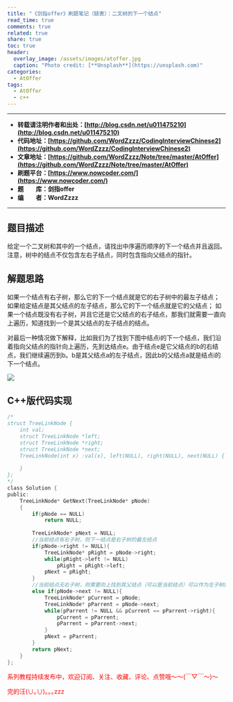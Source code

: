 ```yaml
---
title: "《剑指offer》刷题笔记（链表）：二叉树的下一个结点"
read_time: true
comments: true
related: true
share: true
toc: true
header:
  overlay_image: /assets/images/atoffer.jpg
  caption: "Photo credit: [**Unsplash**](https://unsplash.com)"
categories:
  - AtOffer
tags:
  - AtOffer
  - c++
---
```


----------

- **转载请注明作者和出处：[http://blog.csdn.net/u011475210](http://blog.csdn.net/u011475210)**
- **代码地址：[https://github.com/WordZzzz/CodingInterviewChinese2](https://github.com/WordZzzz/CodingInterviewChinese2)**
- **文章地址：[https://github.com/WordZzzz/Note/tree/master/AtOffer](https://github.com/WordZzzz/Note/tree/master/AtOffer)**
- **刷题平台：[https://www.nowcoder.com/](https://www.nowcoder.com/)**
- **题&emsp;&emsp;库：剑指offer**
- **编&emsp;&emsp;者：WordZzzz**

----------

## 题目描述

给定一个二叉树和其中的一个结点，请找出中序遍历顺序的下一个结点并且返回。注意，树中的结点不仅包含左右子结点，同时包含指向父结点的指针。

## 解题思路

如果一个结点有右子树，那么它的下一个结点就是它的右子树中的最左子结点；
如果给定结点是其父结点的左子结点，那么它的下一个结点就是它的父结点；
如果一个结点既没有右子树，并且它还是它父结点的右子结点，那我们就需要一直向上遍历，知道找到一个是其父结点的左子结点的结点。

对最后一种情况做下解释，比如我们为了找到下图中结点i的下一个结点，我们沿着指向父结点的指针向上遍历，先到达结点e。由于结点e是它父结点的b的右结点，我们继续遍历到b。b是其父结点a的左子结点，因此b的父结点a就是结点i的下一个结点。

<p></p>
<img src="http://img.blog.csdn.net/20171222173052841?watermark/2/text/aHR0cDovL2Jsb2cuY3Nkbi5uZXQvdTAxMTQ3NTIxMA==/font/5a6L5L2T/fontsize/400/fill/I0JBQkFCMA==/dissolve/70/gravity/SouthEast"/>
<p></p>

## C++版代码实现

```c
/*
struct TreeLinkNode {
    int val;
    struct TreeLinkNode *left;
    struct TreeLinkNode *right;
    struct TreeLinkNode *next;
    TreeLinkNode(int x) :val(x), left(NULL), right(NULL), next(NULL) {
        
    }
};
*/
class Solution {
public:
    TreeLinkNode* GetNext(TreeLinkNode* pNode)
    {
        if(pNode == NULL)
            return NULL;
        
        TreeLinkNode* pNext = NULL;
        //当前结点有右子树，则下一结点是右子树的最左结点
        if(pNode->right != NULL){
            TreeLinkNode* pRight = pNode->right;
            while(pRight->left != NULL)
                pRight = pRight->left;
            pNext = pRight;
        }
        //当前结点无右子树，则需要向上找到其父结点（可以是当前结点）可以作为左子树的时候
        else if(pNode->next != NULL){
            TreeLinkNode* pCurrent = pNode;
            TreeLinkNode* pParrent = pNode->next;
            while(pParrent != NULL && pCurrent == pParrent->right){
                pCurrent = pParrent;
                pParrent = pParrent->next;
            }
            pNext = pParrent;
        }
        return pNext;
    }
};
```

<span style="color: red">系列教程持续发布中，欢迎订阅、关注、收藏、评论、点赞哦～～(￣▽￣～)～</span>

<span style="color: red">完的汪(∪｡∪)｡｡｡zzz</span>